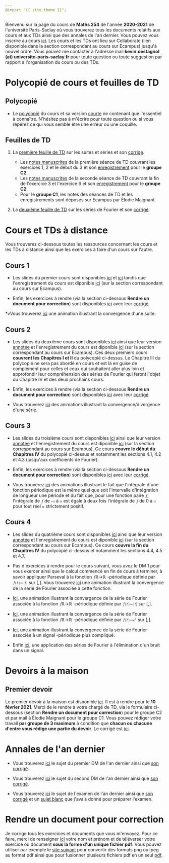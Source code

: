 ```yaml
---
@import "{{ site.theme }}";
---
```


Bienvenu sur la page du cours de **Maths 254** de l'année **2020-2021** de l'université Paris-Saclay où vous trouverez tous les documents relatifs aux cours et aux TDs ainsi que des annales de l'an dernier. Vous pouvez vous inscrire au cours <a href="https://kevindestagnol.github.io/maths254.github.io/upload">ici</a>. Les cours et les TDs ont lieu sur Collaborate (lien disponible dans la section correspondant au cours sur Ecampus) jusqu'à nouvel ordre. Vous pouvez me contacter à l'adresse mail **kevin.destagnol (at) universite-paris-saclay.fr** pour toute question ou toute suggestion par rapport à l'organisation du cours ou des TDs.

# Polycopié de cours et feuilles de TD

## Polycopié

* Le <a href="cours_maths_254.pdf">polycopié</a> du cours et sa version <a href="cours_maths_254_abrege.pdf">courte</a> ne contenant que l'essentiel à connaître. N'hésitez pas à m'écrire pour toute question ou si vous repérez ce qui vous semble être une erreur ou une coquille.

## Feuilles de TD

1. La <a href="https://www.imo.universite-paris-saclay.fr/~destagnol/TD1_m254.pdf">première feuille de TD</a> sur les suites et séries et son <a href="TD1_m254_2021_corrige.pdf">corrigé</a>. 
   * Les <a href="TD1_goupeC2.pdf">notes manuscrites</a> de la première séance de TD couvrant les exercices 1, 2 et le début du 3 et son <a   href="https://ecampus.paris-saclay.fr/mod/collaborate/recordings.php?c=41520&action=view&rid=e8e3b47cd8774e27ac1969d5bd7adbb3&url=rest_launch&sesskey=Anagl4tyYT& sessionlinkid=60342">enregistrement</a> pour le **groupe C2**.
   * Les <a href="TD M 254 26_01_21.pdf">notes manuscrites</a> de la seconde séance de TD couvrant la fin de l'exercice  3 et l'exercice 6 et son <a href="https://eu.bbcollab.com/collab/ui/session/playback/load/6cd81fab03ef4634bc5b8370a71e08ff?authToken=eyJhbGciOiJIUzI1NiJ9.eyJzdWIiOiJiYkNvbGxhYkFwaSIsInJlY29yZGluZ1VpZCI6IjZjZDgxZmFiMDNlZjQ2MzRiYzViODM3MGE3MWUwOGZmIiwiaXNzIjoiYmJDb2xsYWJBcGkiLCJ0eXBlIjoxLCJleHAiOjE2MTE2NTc0NjksImlhdCI6MTYxMTY1Mzg2OSwiY29uc3VtZXIiOiJhMWZmMzQ1ZjcyZDg0OWEwYWJmN2U4NzUxMzc0NjlkMiJ9.Gz8AEJaR52XD2J4wsqujy4OjUmEJlvTJym5Qcy_cc1s">enregistrement</a> pour le **groupe C2**.
   * Pour le **groupe C1**, les notes des séances de TD et les enregistrements sont déposés sur Ecampus par &Eacute;lodie Maignant.<br>
   
 
2. La <a href="td2_m254_2021.pdf">deuxième feuille de TD</a> sur les séries de Fourier et son <a href="https://kevindestagnol.github.io/maths254.github.io/erreur">corrigé</a>.

# Cours et TDs à distance

Vous trouverez ci-dessous toutes les ressources concernant les cours et les TDs à distance ainsi que les exercices à faire d'un cours sur l'autre.

## Cours 1

* Les slides du premier cours sont disponibles <a href="https://www.imo.universite-paris-saclay.fr/~destagnol/cours1_m254_2021.m4v">ici</a> et <a href="https://www.imo.universite-paris-saclay.fr/~destagnol/cours1_m254.pdf">ici</a> tandis que l'enregistrement du cours est diponible <a href="https://eu.bbcollab.com/collab/ui/session/playback/load/244e0edb0a8b46d68fa344c80c857bdc?authToken=eyJhbGciOiJIUzI1NiJ9.eyJzdWIiOiJiYkNvbGxhYkFwaSIsInJlY29yZGluZ1VpZCI6IjI0NGUwZWRiMGE4YjQ2ZDY4ZmEzNDRjODBjODU3YmRjIiwiaXNzIjoiYmJDb2xsYWJBcGkiLCJ0eXBlIjoxLCJleHAiOjE2MTAxMTM2NzYsImlhdCI6MTYxMDExMDA3NiwiY29uc3VtZXIiOiJhMWZmMzQ1ZjcyZDg0OWEwYWJmN2U4NzUxMzc0NjlkMiJ9.IEDd99WmFK4yicG9xD4fJL7El08MSL_exdjtPyXn_m8">ici</a> (sur la section correspondant au cours sur Ecampus). <br>

* Enfin, les exercices à rendre (via la section ci-dessous **Rendre un document pour correction**) sont disponibles <a href="https://www.imo.universite-paris-saclay.fr/~destagnol/exos_cours1.pdf">ici</a> avec leur <a href="https://www.imo.universite-paris-saclay.fr/~destagnol/exos_cours1_correction.pdf">corrigé</a>.<br>

*vVous trouverez <a href="https://www.imo.universite-paris-saclay.fr/~destagnol/suiteconvergente.html">ici</a> une animation illustrant la convergence d'une suite.

## Cours 2

* Les slides du deuxième cours sont disponibles <a href="https://www.imo.universite-paris-saclay.fr/~destagnol/cours2_m254.pdf">ici</a> ainsi que leur version <a href="https://www.imo.universite-paris-saclay.fr/~destagnol/cours2_m254_annote.pdf">annotée</a> et l'enregistrement du cours est diponible <a href="https://eu.bbcollab.com/collab/ui/session/playback/load/975a7e6d932a4fd8a107ec98ac87f0ec?authToken=eyJhbGciOiJIUzI1NiJ9.eyJzdWIiOiJiYkNvbGxhYkFwaSIsInJlY29yZGluZ1VpZCI6Ijk3NWE3ZTZkOTMyYTRmZDhhMTA3ZWM5OGFjODdmMGVjIiwiaXNzIjoiYmJDb2xsYWJBcGkiLCJ0eXBlIjoxLCJleHAiOjE2MTA3Mjk3NzcsImlhdCI6MTYxMDcyNjE3NywiY29uc3VtZXIiOiJhMWZmMzQ1ZjcyZDg0OWEwYWJmN2U4NzUxMzc0NjlkMiJ9.a8LecGMa-g0X-sBhPfFrvU3dHzA6GkQUs9oqKh7D2kk">ici</a> (sur la section correspondant au cours sur Ecampus). Ces deux premiers cours **couvrent les Chapitres I et II** du polycopié ci-dessus. Le Chapitre III du polycopié ne sera pas abordé en cours et est là en guise de complément pour celles et ceux qui souhaitent aller plus loin et approfondir leur compréhension des séries de Fourier qui feront l'objet du Chapitre IV et des deux prochains cours.<br>

* Enfin, les exercices à rendre (via la section ci-dessous **Rendre un document pour correction**) sont disponibles <a href="https://www.imo.universite-paris-saclay.fr/~destagnol/exos_cours2.pdf">ici</a> avec leur <a href="exos_cours2_correction.pdf">corrigé</a>.<br>

* Vous trouverez <a href="https://www.imo.universite-paris-saclay.fr/~destagnol/series.html">ici</a> des animations illustrant la convergence/divergence d'une série.

## Cours 3

* Les slides du troisième cours sont disponibles <a href="cours3_m254_vierge.pdf">ici</a> ainsi que leur version <a href="cours3_m254.pdf">annotée</a> et l'enregistrement du cours est diponible <a href="https://eu.bbcollab.com/collab/ui/session/playback/load/184393fc583d4cbba5f51992c42f48a7?authToken=eyJhbGciOiJIUzI1NiJ9.eyJzdWIiOiJiYkNvbGxhYkFwaSIsInJlY29yZGluZ1VpZCI6IjE4NDM5M2ZjNTgzZDRjYmJhNWY1MTk5MmM0MmY0OGE3IiwiaXNzIjoiYmJDb2xsYWJBcGkiLCJ0eXBlIjoxLCJleHAiOjE2MTEyMjg0NjcsImlhdCI6MTYxMTIyNDg2NywiY29uc3VtZXIiOiJhMWZmMzQ1ZjcyZDg0OWEwYWJmN2U4NzUxMzc0NjlkMiJ9.i0M2qQlL5Jt5iZXK6w1wbKqaNAa1TFR1JmO2xMmwyVk">ici</a> (sur la section correspondant au cours sur Ecampus). Ce cours **couvre le début du Chapitres IV** du polycopié ci-dessus et notamment les sections 4.1, 4.2 et 4.3 (jusqu'aux coefficients de Fourier).<br>

* Enfin, les exercices à rendre (via la section ci-dessous **Rendre un document pour correction**) sont disponibles <a href="exos_cours3.pdf">ici</a> avec leur <a href="https://kevindestagnol.github.io/maths254.github.io/erreur">corrigé</a>.<br>

* Vous trouverez <a href="https://kevindestagnol.github.io/maths254.github.io/int_periode">ici</a> des animations illustrant le fait que l'intégrale d'une fonction périodique est la même quel que soit l'intervalle d'intégration de longueur une période et du fait que, pour une fonction paire <math><mi>f</mi></math>, l'intégrale de <math><mi>f</mi></math> de <math><mo>-</mo><mi>a</mi></math> à <math><mi>a</mi></math> est égale à deux fois l'intégrale de <math><mi>f</mi></math> de 0 à <math><mi>a</mi></math> pour tout réel <math><mi>a</mi></math> strictement positif.

## Cours 4

* Les slides du quatrième cours sont disponibles <a href="cours4_m254_vierge.pdf">ici</a> ainsi que leur version <a href="cours4_m254.pdf">annotée</a> et l'enregistrement du cours est diponible <a href="https://eu.bbcollab.com/collab/ui/session/playback/load/184393fc583d4cbba5f51992c42f48a7?authToken=eyJhbGciOiJIUzI1NiJ9.eyJzdWIiOiJiYkNvbGxhYkFwaSIsInJlY29yZGluZ1VpZCI6IjE4NDM5M2ZjNTgzZDRjYmJhNWY1MTk5MmM0MmY0OGE3IiwiaXNzIjoiYmJDb2xsYWJBcGkiLCJ0eXBlIjoxLCJleHAiOjE2MTEyMjg0NjcsImlhdCI6MTYxMTIyNDg2NywiY29uc3VtZXIiOiJhMWZmMzQ1ZjcyZDg0OWEwYWJmN2U4NzUxMzc0NjlkMiJ9.i0M2qQlL5Jt5iZXK6w1wbKqaNAa1TFR1JmO2xMmwyVk">ici</a> (sur la section correspondant au cours sur Ecampus). Ce cours **couvre la fin du Chapitres IV** du polycopié ci-dessus et notamment les sections 4.4, 4.5 et 4.7.<br>

* Pas d'exercices à rendre pour le cours suivant, vous avez le DM 1 pour vous exercer ainsi que le calcul commencé en fin de cours à terminer, à savoir appliquer Parseval à la fonction <math><mi>f</mi>:</math>&#x211D;&rarr;&#x211D; <math style="font-family:Times New Roman, Times, serif;">2&pi;</math>-périodique définie par <math><mi>f</mi><mi>(</mi><mi>t</mi><mi>)</mi><mi>=</mi><mi>|</mi><mi>t</mi><mi>|</mi></math> sur [<math style="font-family:Times New Roman, Times, serif;">-&pi;</math>,<math style="font-family:Times New Roman, Times, serif;">&pi;</math>]. Vous trouverez <a href="https://kevindestagnol.github.io/maths254.github.io/triangle">ici</a> une animation illustrant la convergence de la série de Fourier associée à cette fonction.<br>

* <a href="https://kevindestagnol.github.io/maths254.github.io/discontinu">Ici</a>, une animation illustrant la convergence de la série de Fourier associée à la fonction <math><mi>f</mi>:</math>&#x211D;&rarr;&#x211D; <math style="font-family:Times New Roman, Times, serif;">2&pi;</math>-périodique définie par <math><mi>f</mi><mi>(</mi><mi>t</mi><mi>)</mi><mi>=</mi><mi>|</mi><mi>t</mi><mi>|</mi></math> sur [<math style="font-family:Times New Roman, Times, serif;">0</math>,<math style="font-family:Times New Roman, Times, serif;">2&pi;</math>].<br>

* <a href="https://kevindestagnol.github.io/maths254.github.io/exp">Ici</a>, une animation illustrant la convergence de la série de Fourier associée à la fonction <math><mi>f</mi>:</math>&#x211D;&rarr;&#x211D; <math style="font-family:Times New Roman, Times, serif;">2&pi;</math>-périodique définie par <math xmlns='http://www.w3.org/1998/Math/MathML'><mi>f</mi><mi>(</mi><mi>t</mi><mi>)</mi><mi>=</mi><msup><mi>e</mi><mi>t</mi></msup></math> sur [<math style="font-family:Times New Roman, Times, serif;">0</math>,<math style="font-family:Times New Roman, Times, serif;">2&pi;</math>].<br>

* <a href="https://kevindestagnol.github.io/maths254.github.io/periodique">Ici</a>, une animation illustrant la convergence de la série de Fourier associée à un signal  <math style="font-family:Times New Roman, Times, serif;"> 2&pi;</math>-périodique plus compliqué.<br>

* Enfin <a href="https://kevindestagnol.github.io/maths254.github.io/application"> ici</a>, une application des séries de Fourier à l'élimination d'un bruit dans un signal.

# Devoirs à la maison

## Premier devoir

Le premier devoir à la maison est disponible <a href="dm1_m254_2021.pdf">ici</a>. Il est à rendre pour le **10 février 2021**. Merci de le rendre à votre chargé de TD, via le formulaire ci-dessous (section **Rendre un document pour correction**) pour le groupe C2 et par mail à &Eacute;lodie Maignant pour le groupe C1. Vous pouvez rédiger votre travail **par groupe de 3 maximum** à condition que **chacun ou chacune d'entre vous rédige une partie du devoir**. Le corrigé est <a href="https://kevindestagnol.github.io/maths254.github.io/erreur">ici</a>.


# Annales de l'an dernier

* Vous trouverez <a href="https://www.imo.universite-paris-saclay.fr/~destagnol/dm1_m254.pdf">ici</a> le sujet du premier DM de l'an dernier ainsi que <a href="https://www.imo.universite-paris-saclay.fr/~destagnol/dm1_m254_corrige.pdf">son corrigé</a>.

* Vous trouverez <a href="dm2_m254.pdf">ici</a> le sujet du second DM de l'an dernier ainsi que <a href="dm2_m254_correction.pdf">son corrigé</a>.

* Vous trouverez <a href="examen_m254_2020.pdf">ici</a> le sujet de l'examen de l'an dernier ainsi que <a href="examen_m254_2020_corrige.pdf">son corrigé</a> et un <a href="https://www.imo.universite-paris-saclay.fr/~destagnol/sujet_blanc_m254.pdf">sujet blanc</a> que j'avais donné pour préparer l'examen.

# Rendre un document pour correction

Je corrige tous les exercices et documents que vous m'envoyez. Pour ce faire, merci de renseigner <a href="https://www.imo.universite-paris-saclay.fr/~destagnol/upload3.html">ici</a> votre nom et prénom et de téléverser votre exercice ou document **sous la forme d'un unique fichier pdf**. Vous pouvez utiliser par exemple le <a href="https://www.ilovepdf.com/merge_pdf">site suivant</a> pour convertir des formats png ou jpeg au format pdf ainsi que pour fusionner plusieurs fichiers pdf en un seul <a href="https://kevindestagnol.github.io/maths254.github.io/uploadg">pdf</a>.
 

